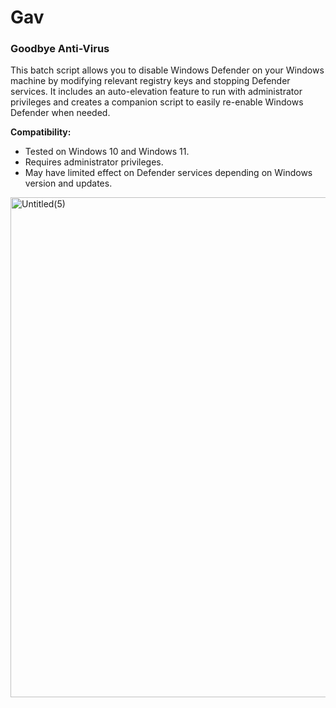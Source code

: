 # Gav
### Goodbye Anti-Virus
This batch script allows you to disable Windows Defender on your Windows machine by modifying relevant registry keys and stopping Defender services. It includes an auto-elevation feature to run with administrator privileges and creates a companion script to easily re-enable Windows Defender when needed.

**Compatibility:**
  - Tested on Windows 10 and Windows 11.
  - Requires administrator privileges.
  - May have limited effect on Defender services depending on Windows version and updates.

<img width="1920" height="800" alt="Untitled(5)" src="https://github.com/user-attachments/assets/542f6aa4-6dc2-4a7c-9761-aad7036a8929" />
